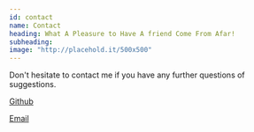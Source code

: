 ```yaml
---
id: contact
name: Contact
heading: What A Pleasure to Have A friend Come From Afar!
subheading: 
image: "http://placehold.it/500x500"
---
```


Don't hesitate to contact me if you have any further questions of suggestions.

[Github](https://github.com/zkl-whu/zkl-liu.github.io)

[Email](http://zkl_whu@mail.com)

